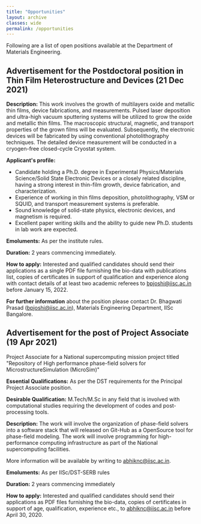 ```yaml
---
title: "Opportunities"
layout: archive
classes: wide
permalink: /opportunities
---
```

Following are a list of open positions available at the Department of Materials Engineering.

## Advertisement for the Postdoctoral position in Thin Film Heterostructure and Devices (21 Dec 2021)

<b>Description:</b> This work involves the growth of multilayers oxide and metallic thin films, device fabrications, and measurements. Pulsed laser deposition and ultra-high vacuum sputtering systems will be utilized to grow the oxide and metallic thin films. The macroscopic structural, magnetic, and transport properties of the grown films will be evaluated. Subsequently, the electronic devices will be fabricated by using conventional photolithography techniques. The detailed device measurement will be conducted in a cryogen-free closed-cycle Cryostat system. 

<b>Applicant's profile:</b>
<ul>
<li>Candidate holding a Ph.D. degree in Experimental Physics/Materials Science/Solid State Electronic Devices or a closely related discipline, having a strong interest in thin-film growth, device fabrication, and characterization.</li>
<li>Experience of working in thin films deposition, photolithography, VSM or SQUID, and transport measurement systems is preferable. </li>
<li>Sound knowledge of solid-state physics, electronic devices, and magnetism is required. </li>
<li>Excellent paper writing skills and the ability to guide new Ph.D. students in lab work are expected. </li>
</ul>

<b>Emoluments:</b> As per the institute rules.

<b>Duration:</b> 2 years commencing immediately.

<b>How to apply:</b> Interested and qualified candidates should send their applications as a single PDF file furnishing the bio-data with publications list, copies of certificates in support of qualification and experience along with contact details of at least two academic referees to bpjoshi@iisc.ac.in before January 15, 2022. 

<b>For further information</b> about the position please contact Dr. Bhagwati Prasad (bpjoshi@iisc.ac.in), Materials Engineering Department, IISc Bangalore. 


## Advertisement for the post of Project Associate (19 Apr 2021)

Project Associate for a National supercomputing mission project titled "Repository of High performance phase-field solvers for MicrostructureSimulation (MicroSim)"

<b>Essential Qualifications:</b> As per the DST requirements for the Principal Project Associate position.

<b>Desirable Qualification:</b> M.Tech/M.Sc in any field that is involved with computational studies requiring the development of codes and post-processing tools.

<b>Description:</b> The work will involve the organization of phase-field solvers into a software stack that will released on Git-Hub as a OpenSource tool for phase-field modeling. The work will involve programming for high-performance computing infrastructure as part of the National supercomputing facilities.

More information will be available by writing to abhiknc@iisc.ac.in.

<b>Emoluments:</b> As per IISc/DST-SERB rules

<b>Duration:</b> 2 years commencing immediately

<b>How to apply:</b> Interested and qualified candidates should send their applications as PDF files furnishing the bio-data, copies of certificates in support of age, qualification, experience etc., to abhiknc@iisc.ac.in before April 30, 2020.
<br>

